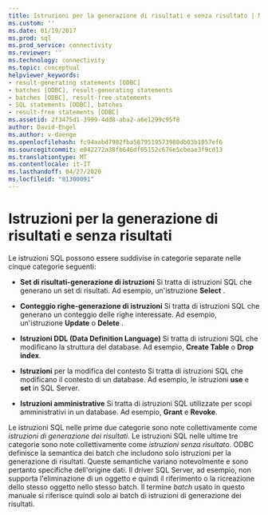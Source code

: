 ```yaml
---
title: Istruzioni per la generazione di risultati e senza risultato | Microsoft Docs
ms.custom: ''
ms.date: 01/19/2017
ms.prod: sql
ms.prod_service: connectivity
ms.reviewer: ''
ms.technology: connectivity
ms.topic: conceptual
helpviewer_keywords:
- result-generating statements [ODBC]
- batches [ODBC], result-generating statements
- batches [ODBC], result-free statements
- SQL statements [ODBC], batches
- result-free statements [ODBC]
ms.assetid: 2f3475d1-3999-4dd8-aba2-a6e1299c95f8
author: David-Engel
ms.author: v-daenge
ms.openlocfilehash: fc94aabd7982fba5879519573980db03b1857ef6
ms.sourcegitcommit: e042272a38fb646df05152c676e5cbeae3f9cd13
ms.translationtype: MT
ms.contentlocale: it-IT
ms.lasthandoff: 04/27/2020
ms.locfileid: "81300091"
---
```

# <a name="result-generating-and-result-free-statements"></a>Istruzioni per la generazione di risultati e senza risultati
Le istruzioni SQL possono essere suddivise in categorie separate nelle cinque categorie seguenti:  
  
-   **Set di risultati-generazione di istruzioni** Si tratta di istruzioni SQL che generano un set di risultati. Ad esempio, un'istruzione **Select** .  
  
-   **Conteggio righe-generazione di istruzioni** Si tratta di istruzioni SQL che generano un conteggio delle righe interessate. Ad esempio, un'istruzione **Update** o **Delete** .  
  
-   **Istruzioni DDL (Data Definition Language)** Si tratta di istruzioni SQL che modificano la struttura del database. Ad esempio, **Create Table** o **Drop index**.  
  
-   **Istruzioni** per la modifica del contesto Si tratta di istruzioni SQL che modificano il contesto di un database. Ad esempio, le istruzioni **use** e **set** in SQL Server.  
  
-   **Istruzioni amministrative** Si tratta di istruzioni SQL utilizzate per scopi amministrativi in un database. Ad esempio, **Grant** e **Revoke**.  
  
 Le istruzioni SQL nelle prime due categorie sono note collettivamente come *istruzioni di generazione dei risultati*. Le istruzioni SQL nelle ultime tre categorie sono note collettivamente come *istruzioni senza risultato*. ODBC definisce la semantica dei batch che includono solo istruzioni per la generazione di risultati. Queste semantiche variano notevolmente e sono pertanto specifiche dell'origine dati. Il driver SQL Server, ad esempio, non supporta l'eliminazione di un oggetto e quindi il riferimento o la ricreazione dello stesso oggetto nello stesso batch. Il termine *batch* usato in questo manuale si riferisce quindi solo ai batch di istruzioni di generazione dei risultati.
